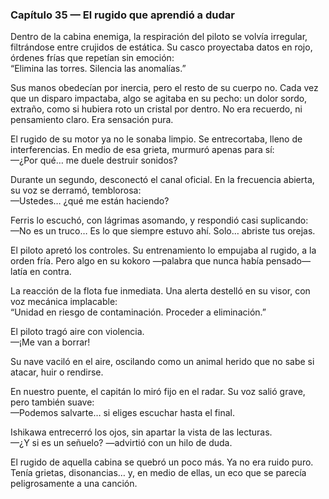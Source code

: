 ### Capítulo 35 — El rugido que aprendió a dudar

Dentro de la cabina enemiga, la respiración del piloto se volvía irregular, filtrándose entre crujidos de estática. Su casco proyectaba datos en rojo, órdenes frías que repetían sin emoción:  
“Elimina las torres. Silencia las anomalías.”

Sus manos obedecían por inercia, pero el resto de su cuerpo no. Cada vez que un disparo impactaba, algo se agitaba en su pecho: un dolor sordo, extraño, como si hubiera roto un cristal por dentro. No era recuerdo, ni pensamiento claro. Era sensación pura.

El rugido de su motor ya no le sonaba limpio. Se entrecortaba, lleno de interferencias. En medio de esa grieta, murmuró apenas para sí:  
—¿Por qué… me duele destruir sonidos?

Durante un segundo, desconectó el canal oficial. En la frecuencia abierta, su voz se derramó, temblorosa:  
—Ustedes… ¿qué me están haciendo?

Ferris lo escuchó, con lágrimas asomando, y respondió casi suplicando:  
—No es un truco… Es lo que siempre estuvo ahí. Solo… abriste tus orejas.

El piloto apretó los controles. Su entrenamiento lo empujaba al rugido, a la orden fría. Pero algo en su kokoro —palabra que nunca había pensado— latía en contra.

La reacción de la flota fue inmediata. Una alerta destelló en su visor, con voz mecánica implacable:  
“Unidad en riesgo de contaminación. Proceder a eliminación.”

El piloto tragó aire con violencia.  
—¡Me van a borrar!

Su nave vaciló en el aire, oscilando como un animal herido que no sabe si atacar, huir o rendirse.

En nuestro puente, el capitán lo miró fijo en el radar. Su voz salió grave, pero también suave:  
—Podemos salvarte… si eliges escuchar hasta el final.

Ishikawa entrecerró los ojos, sin apartar la vista de las lecturas.  
—¿Y si es un señuelo? —advirtió con un hilo de duda.

El rugido de aquella cabina se quebró un poco más. Ya no era ruido puro. Tenía grietas, disonancias… y, en medio de ellas, un eco que se parecía peligrosamente a una canción.
